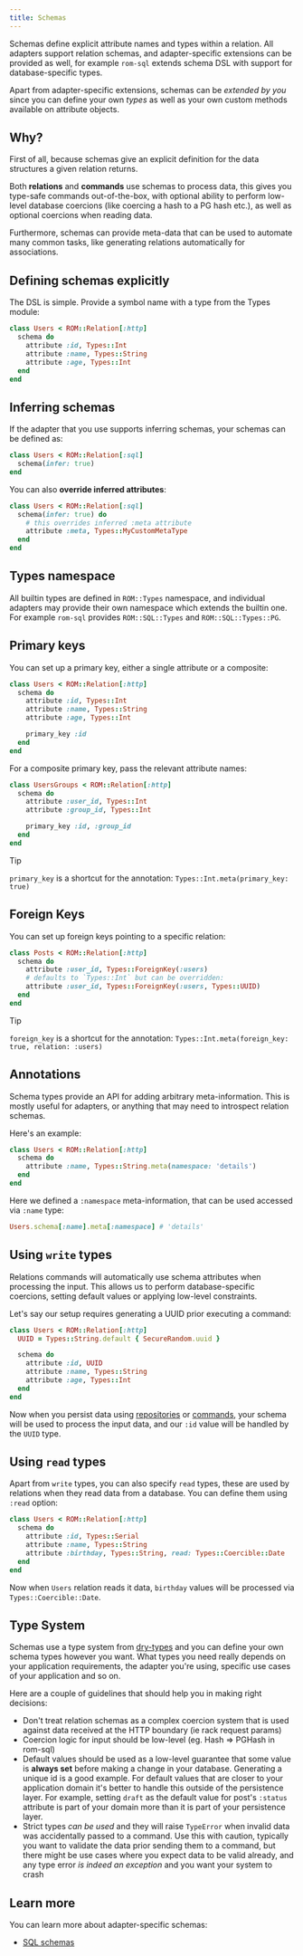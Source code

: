 ```yaml
---
title: Schemas
---
```


Schemas define explicit attribute names and types within a relation. All adapters support relation schemas, and adapter-specific extensions can be provided as well, for example `rom-sql` extends schema DSL with support for database-specific types.

Apart from adapter-specific extensions, schemas can be *extended by you* since you can define your own *types* as well as your own custom methods available on attribute objects.

## Why?

First of all, because schemas give an explicit definition for the data structures a given relation returns.

Both **relations** and **commands** use schemas to process data, this gives you type-safe commands out-of-the-box, with optional ability to perform low-level database coercions (like coercing a hash to a PG hash etc.), as well as optional coercions when reading data.

Furthermore, schemas can provide meta-data that can be used to automate many common tasks, like generating relations automatically for associations.

## Defining schemas explicitly

The DSL is simple. Provide a symbol name with a type from the Types module:

``` ruby
class Users < ROM::Relation[:http]
  schema do
    attribute :id, Types::Int
    attribute :name, Types::String
    attribute :age, Types::Int
  end
end
```

## Inferring schemas

If the adapter that you use supports inferring schemas, your schemas can be defined as:

``` ruby
class Users < ROM::Relation[:sql]
  schema(infer: true)
end
```

You can also **override inferred attributes**:

``` ruby
class Users < ROM::Relation[:sql]
  schema(infer: true) do
    # this overrides inferred :meta attribute
    attribute :meta, Types::MyCustomMetaType
  end
end
```

## Types namespace

All builtin types are defined in `ROM::Types` namespace, and individual adapters may provide their own namespace which extends the builtin one. For example `rom-sql` provides `ROM::SQL::Types` and `ROM::SQL::Types::PG`.

## Primary keys

You can set up a primary key, either a single attribute or a composite:

``` ruby
class Users < ROM::Relation[:http]
  schema do
    attribute :id, Types::Int
    attribute :name, Types::String
    attribute :age, Types::Int

    primary_key :id
  end
end
```

For a composite primary key, pass the relevant attribute names:

``` ruby
class UsersGroups < ROM::Relation[:http]
  schema do
    attribute :user_id, Types::Int
    attribute :group_id, Types::Int

    primary_key :id, :group_id
  end
end
```

> [!TIP]
> `primary_key` is a shortcut for the annotation: `Types::Int.meta(primary_key: true)`

## Foreign Keys

You can set up foreign keys pointing to a specific relation:

``` ruby
class Posts < ROM::Relation[:http]
  schema do
    attribute :user_id, Types::ForeignKey(:users)
    # defaults to `Types::Int` but can be overridden:
    attribute :user_id, Types::ForeignKey(:users, Types::UUID)
  end
end
```

> [!TIP]
> `foreign_key` is a shortcut for the annotation: `Types::Int.meta(foreign_key: true, relation: :users)`

## Annotations

Schema types provide an API for adding arbitrary meta-information. This is mostly useful for adapters, or anything that may need to introspect relation schemas.

Here's an example:

``` ruby
class Users < ROM::Relation[:http]
  schema do
    attribute :name, Types::String.meta(namespace: 'details')
  end
end
```

Here we defined a `:namespace` meta-information, that can be used accessed via `:name` type:

``` ruby
Users.schema[:name].meta[:namespace] # 'details'
```

## Using `write` types

Relations commands will automatically use schema attributes when processing the input. This allows us to perform database-specific coercions, setting default values or applying low-level constraints.

Let's say our setup requires generating a UUID prior executing a command:

``` ruby
class Users < ROM::Relation[:http]
  UUID = Types::String.default { SecureRandom.uuid }

  schema do
    attribute :id, UUID
    attribute :name, Types::String
    attribute :age, Types::Int
  end
end
```

Now when you persist data using [repositories](//guide/repositories) or [commands](//page/commands), your schema will be used to process the input data, and our `:id` value will be handled by the `UUID` type.

## Using `read` types

Apart from `write` types, you can also specify `read` types, these are used by relations when they read data from a database. You can define them using `:read` option:

``` ruby
class Users < ROM::Relation[:http]
  schema do
    attribute :id, Types::Serial
    attribute :name, Types::String
    attribute :birthday, Types::String, read: Types::Coercible::Date
  end
end
```

Now when `Users` relation reads it data, `birthday` values will be processed via `Types::Coercible::Date`.

## Type System

Schemas use a type system from [dry-types](http://dry-rb.org/gems/dry-types) and you can define your own schema types however you want. What types you need really depends on your application requirements, the adapter you're using, specific use cases of your application and so on.

Here are a couple of guidelines that should help you in making right decisions:

* Don't treat relation schemas as a complex coercion system that is used against
  data received at the HTTP boundary (ie rack request params)
* Coercion logic for input should be low-level (eg. Hash => PGHash in rom-sql)
* Default values should be used as a low-level guarantee that some value is
  **always set** before making a change in your database. Generating a unique id   is a good example. For default values that are closer to your application domain   it's better to handle this outside of the persistence layer. For example, setting   `draft` as the default value for post's `:status` attribute is part of your domain   more than it is part of your persistence layer.
* Strict types *can be used* and they will raise `TypeError` when invalid data
  was accidentally passed to a command. Use this with caution, typically you want   to validate the data prior sending them to a command, but there might be use cases   where you expect data to be valid already, and any type error *is indeed an exception*   and you want your system to crash

## Learn more

You can learn more about adapter-specific schemas:

- [SQL schemas](//guide/sql/schemas)
